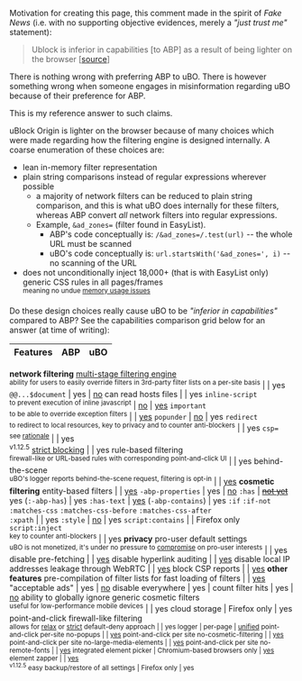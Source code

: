 Motivation for creating this page, this comment made in the spirit of _Fake News_ (i.e. with no supporting objective evidences, merely a _"just trust me"_ statement):

> Ublock is inferior in capabilities [to ABP] as a result of being lighter on the browser [[source](http://forums.mozillazine.org/viewtopic.php?p=14743232#p14743232)]

There is nothing wrong with preferring ABP to uBO. There is however something wrong when someone engages in misinformation regarding uBO because of their preference for ABP.

This is my reference answer to such claims.

uBlock Origin is lighter on the browser because of many choices which were made regarding how the filtering engine is designed internally. A coarse enumeration of these choices are:
- lean in-memory filter representation
- plain string comparisons instead of regular expressions wherever possible
    - a majority of network filters can be reduced to plain string comparison, and this is what uBO does internally for these filters, whereas ABP convert _all_ network filters into regular expressions.
    - Example, `&ad_zones=` (filter found in EasyList).
        - ABP's code conceptually is: `/&ad_zones=/.test(url)` -- the whole URL must be scanned
        - uBO's code conceptually is: `url.startsWith('&ad_zones=', i)` -- no scanning of the URL
- does not unconditionally inject 18,000+ (that is with EasyList only) generic CSS rules in all pages/frames<br><sup>meaning no undue [memory usage issues](https://bugzilla.mozilla.org/show_bug.cgi?id=1320872)</sup>

Do these design choices really cause uBO to be _"inferior in capabilities"_ compared to ABP? See the capabilities comparison grid below for an answer (at time of writing):

Features |  ABP  |  uBO
-------- | :---: | :---:
**network filtering**
[multi-stage filtering engine](https://github.com/gorhill/uBlock/wiki/Overview-of-uBlock's-network-filtering-engine)<br><sup>ability for users to easily override filters in 3rd-party filter lists on a per-site basis</sup> |     | yes
`@@...$document` | yes | [no](https://github.com/gorhill/uBlock/wiki/Static-filter-syntax#not-supported)
can read hosts files |     | yes
`inline-script`<br><sup>to prevent execution of inline javascript</sup> | [no](https://issues.adblockplus.org/ticket/748) | [yes](https://github.com/gorhill/uBlock/wiki/Static-filter-syntax#inline-script)
`important`<br><sup>to be able to override exception filters</sup> |     | [yes](https://github.com/gorhill/uBlock/wiki/Static-filter-syntax#important)
`popunder` | [no](https://issues.adblockplus.org/ticket/2095) | yes
`redirect`<br><sup>to redirect to local resources, key to privacy and to counter anti-blockers</sup> |     | yes
`csp=`<br><sup>see [rationale](https://github.com/gorhill/uBlock/issues/1930#issuecomment-301055346)</sup> |     | yes<br><sup>v1.12.5</sup>
[strict blocking](https://github.com/gorhill/uBlock/wiki/Strict-blocking) |     | yes
rule-based filtering<br><sup>firewall-like or URL-based rules with corresponding point-and-click UI</sup> |     | yes
behind-the-scene<br><sup>uBO's logger reports behind-the-scene request, filtering is opt-in</sup> |     | [yes](https://github.com/gorhill/uBlock/wiki/Behind-the-scene-network-requests)
**cosmetic filtering**
entity-based filters |     | [yes](https://github.com/gorhill/uBlock/wiki/Static-filter-syntax#entity-based-cosmetic-filters)
`-abp-properties` | yes | [no](https://github.com/gorhill/uBlock/issues/139)
`:has` | ~~[not yet](https://issues.adblockplus.org/ticket/2360)~~ yes (`:-abp-has`) | yes
`:has-text` | [yes](https://issues.adblockplus.org/ticket/5249) (`-abp-contains`) | yes
`:if` `:if-not`<br>`:matches-css` `:matches-css-before` `:matches-css-after`<br>`:xpath` |     | yes
`:style` | [no](https://issues.adblockplus.org/ticket/756) | yes
`script:contains` |     | Firefox only
`script:inject`<br><sup>key to counter anti-blockers</sup> |     | yes
**privacy**
pro-user default settings<br><sup>uBO is not monetized, it's under no pressure to [compromise](https://adblockplus.org/forum/viewtopic.php?f=17&t=50215) on pro-user interests</sup> |     | yes
disable pre-fetching |     | [yes](https://github.com/gorhill/uBlock/wiki/Dashboard:-Settings#disable-pre-fetching)
disable hyperlink auditing |     | [yes](https://github.com/gorhill/uBlock/wiki/Dashboard:-Settings#disable-hyperlink-auditing)
disable local IP addresses leakage through WebRTC |     | [yes](https://github.com/gorhill/uBlock/wiki/Dashboard:-Settings#prevent-webrtc-from-leaking-local-ip-address)
block CSP reports |     | [yes](https://github.com/gorhill/uBlock/wiki/Dashboard:-Settings#block-csp-reports)
**other features**
pre-compilation of filter lists for fast loading of filters |     | [yes](https://github.com/gorhill/uBlock/wiki/Launch-and-filter-lists-load-performance)
"acceptable ads" | yes | [no](https://github.com/gorhill/uBlock/blob/master/MANIFESTO.md)
disable everywhere | yes |
count filter hits | yes | [no](https://github.com/gorhill/uBlock/issues/1353)
ability to globally ignore generic cosmetic filters<br><sup>useful for low-performance mobile devices</sup> |     | yes
cloud storage | Firefox only | yes
point-and-click firewall-like filtering<br><sup>allows for [relax](https://github.com/gorhill/uBlock/wiki/Blocking-mode:-medium-mode) or [strict](https://github.com/gorhill/uBlock/wiki/Blocking-mode:-hard-mode) default-deny approach</up> |     | yes
logger | per-page | [unified](https://github.com/gorhill/uBlock/wiki/The-logger)
point-and-click per-site no-popups |     | [yes](https://github.com/gorhill/uBlock/wiki/Per-site-switches#no-popups)
point-and-click per site no-cosmetic-filtering |     | [yes](https://github.com/gorhill/uBlock/wiki/Per-site-switches#no-cosmetic-filtering)
point-and-click per site no-large-media-elements |     | [yes](https://github.com/gorhill/uBlock/wiki/Per-site-switches#no-large-media-elements)
point-and-click per site no-remote-fonts |     | [yes](https://github.com/gorhill/uBlock/wiki/Per-site-switches#no-remote-fonts)
integrated element picker | Chromium-based browsers only | [yes](https://github.com/gorhill/uBlock/wiki/Element-picker)
element zapper | | [yes](https://github.com/gorhill/uBlock/wiki/Element-zapper)<br><sup>v1.12.5</sup>
easy backup/restore of all settings | Firefox only | yes

